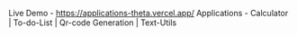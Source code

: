 Live Demo - https://applications-theta.vercel.app/
Applications - Calculator | To-do-List | Qr-code Generation | Text-Utils
